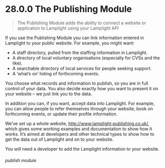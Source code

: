 # 28.0.0 The Publishing Module

> The Publishing Module adds the ability to connect a website or application to Lamplight using your Lamplight API

If you use the Publishing Module you can link information entered in Lamplight to your public website.  For example, you might want:

- A staff directory, pulled from the staffing information in Lamplight.
- A directory of local voluntary organisations (especially for CVSs and the like).
- A searchable directory of local services for people seeking support.
- A ‘what’s on’ listing of forthcoming events.

You choose what records and information to publish, so you are in full control of your data.  You also decide exactly how you want to present it on your website – we just link you to the data.

In addition you can, if you want, accept data into Lamplight.  For example, you can allow people to refer themselves through your website, book on forthcoming events, or update their profile information.

We’ve set up a whole website, http://www.lamplight-publishing.co.uk/, which gives some working examples and documentation to show how it works.  It’s aimed at developers and other technical types to show how to get the data out of Lamplight and on to your website.  

You will need a developer to add the Lamplight information to your website. 


###### publish module

